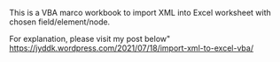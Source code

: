 This is a VBA marco workbook to import XML into Excel worksheet with chosen field/element/node.

For explanation, please visit my post below"
https://jyddk.wordpress.com/2021/07/18/import-xml-to-excel-vba/